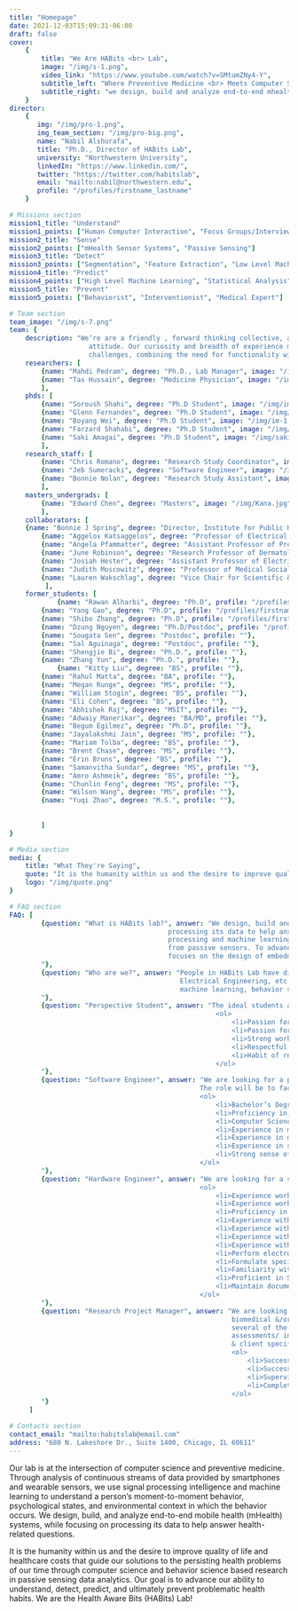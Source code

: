 ```yaml
---
title: "Homepage"
date: 2021-12-03T15:09:31-06:00
draft: false
cover:
    {
        title: "We Are HABits <br> Lab",
        image: "/img/s-1.png",
        video_link: "https://www.youtube.com/watch?v=SMtumZNy4-Y",
        subtitle_left: "Where Preventive Medicine <br> Meets Computer Science",
        subtitle_right: "we design, build and analyze end-to-end mhealth <br> systems, while focusing on processing its data to help <br> answer health-related questions.",
    }
director:
    {
       img: "/img/pro-1.png",
       img_team_section: "/img/pro-big.png",
       name: "Nabil Alshurafa",
       title: "Ph.D., Director of HABits Lab",
       university: "Northwestern University",
       linkedIn: "https://www.linkedin.com/",
       twitter: "https://twitter.com/habitslab",
       email: "mailto:nabil@northwestern.edu",
       profile: "/profiles/firstname_lastname"
    }

# Missions section
mission1_title: "Understand"
mission1_points: ["Human Computer Interaction", "Focus Groups/Interviews and Surveys"]
mission2_title: "Sense"
mission2_points: ["mHealth Sensor Systems", "Passive Sensing"]
mission3_title: "Detect"
mission3_points: ["Segmentation", "Feature Extraction", "Low Level Machine Learning"]
mission4_title: "Predict"
mission4_points: ["High Level Machine Learning", "Statistical Analysis", "Behavior Models"]
mission5_title: "Prevent"
mission5_points: ["Behaviorist", "Interventionist", "Medical Expert"]

# Team section
team_image: "/img/s-7.png"
team: {
    description: "We’re are a friendly , forward thinking collective, an approachable team with a can-do
                    attitude. Our curiosity and breadth of experience means we can turn our minds to new
                    challenges, combining the need for functionality with a desire for aesthetic value.",
    researchers: [
        {name: "Mahdi Pedram", degree: "Ph.D., Lab Manager", image: "/img/mahdi.png", profile: "/profiles/mahdi"},
        {name: "Tas Hussain", degree: "Medicine Physician", image: "/img/tas.png", profile: ""},
        ],
    phds: [
        {name: "Soroush Shahi", degree: "Ph.D Student", image: "/img/im-7.png", profile: "/profiles/soroush"},
        {name: "Glenn Fernandes", degree: "Ph.D Student", image: "/img/im-6.png", profile: "/profiles/glenn"},
        {name: "Boyang Wei", degree: "Ph.D Student", image: "/img/im-1.png", profile: "/profiles/boyang"},
        {name: "Farzard Shahabi", degree: "Ph.D Student", image: "/img/im-2.png", profile: "/profiles/farzad"},
	    {name: "Saki Amagai", degree: "Ph.D Student", image: "/img/saki.jpg", profile: "/profiles/saki"},
        ],
    research_staff: [
        {name: "Chris Romano", degree: "Research Study Coordinator", image: "/img/im-4.png", profile: "/profiles/chris"},
        {name: "Jeb Sumeracki", degree: "Software Engineer", image: "/img/jeb.png", profile: "/profiles/jeb"},
        {name: "Bonnie Nolan", degree: "Research Study Assistant", image: "/img/bonnie.png", profile: "/profiles/bonnie"},        
        ],
    masters_undergrads: [
        {name: "Edward Chen", degree: "Masters", image: "/img/Kana.jpg", profile: "/profiles/new.md"},
        ],
    collaborators: [
	{name: "Bonnie J Spring", degree: "Director, Institute for Public Health and Medicine (IPHAM) - Center for Behavior and Health. Professor in Preventive Medicine-Behavioral Medicine, Psychiatry and Behavioral Sciences and Weinberg College of Art", profile: "/profiles/firstname_lastname"},
        {name: "Aggelos Katsaggelos", degree: "Professor of Electrical and Computer Engineering, Northwestern University, Joseph Cummings Professor, McCormick School of Engineering", profile: "/profiles/firstname_lastname"},
        {name: "Angela Pfammatter", degree: "Assistant Professor of Preventive Medicine (Behavioral Medicine), Clinical Health Psychologist", profile: ""},
        {name: "June Robinson", degree: "Research Professor of Dermatology", profile: ""},  
        {name: "Josiah Hester", degree: "Assistant Professor of Electrical and Computer Engineering, Assistant Professor of Computer Science, Northwestern University, Director of Ka MoaMoa Lab", profile: ""},
        {name: "Judith Moscowitz", degree: "Professor of Medical Social Sciences, Northwestern University, Social Psychologist", profile: ""},   
        {name: "Lauren Wakschlag", degree: "Vice Chair for Scientific & Faculty Development, Department of Medical Social Sciences Director, Institute for Innovations in Developmental Sciences Professor of Medical Social Sciences,", profile: ""},                    
         ],
    former_students: [
    		{name: "Rawan Alharbi", degree: "Ph.D", profile: "/profiles/firstname_lastname"},
		{name: "Yang Gao", degree: "Ph.D", profile: "/profiles/firstname_lastname"},
		{name: "Shibo Zhang", degree: "Ph.D", profile: "/profiles/firstname_lastname"},
		{name: "Dzung Nguyen", degree: "Ph.D/Postdoc", profile: "/profiles/firstname_lastname"},
		{name: "Sougata Sen", degree: "Postdoc", profile: ""},
		{name: "Sal Aguinaga", degree: "Postdoc", profile: ""},
		{name: "Shengjie Bi", degree: "Ph.D.", profile: ""},
		{name: "Zhang Yun", degree: "Ph.D.", profile: ""},
       		{name: "Kitty Liu", degree: "BS", profile: ""},
		{name: "Rahul Matta", degree: "BA", profile: ""},
		{name: "Megan Runge", degree: "MS", profile: ""},
		{name: "William Stogin", degree: "BS", profile: ""},	
		{name: "Eli Cohen", degree: "BS", profile: ""},
		{name: "Abhishek Raj", degree: "MSIT", profile: ""},
		{name: "Adwaiy Manerikar", degree: "BA/MD", profile: ""},
		{name: "Begum Egilmez", degree: "Ph.D", profile: ""},
		{name: "Jayalakshmi Jain", degree: "MS", profile: ""},
		{name: "Mariam Tolba", degree: "BS", profile: ""},
		{name: "Brent Chase", degree: "MS", profile: ""},
		{name: "Erin Bruns", degree: "BS", profile: ""},
		{name: "Samanvitha Sundar", degree: "MS", profile: ""},
		{name: "Amro Ashmeik", degree: "BS", profile: ""},
		{name: "Chunlin Feng", degree: "MS", profile: ""},
		{name: "Wilson Wang", degree: "MS", profile: ""},
		{name: "Yuqi Zhao", degree: "M.S.", profile: ""},
        
		
        ]
}

# Media section
media: {
    title: "What They're Saying",
    quote: "It is the humanity within us and the desire to improve quality of life and healthcare costs that guide our solutions to the persisting health problems of our time through computer science and behavior science based research in passive sensing data analytics; helping us advance our ability to understand, detect, predict, and ultimately prevent problematic health habits. We are the Health Aware Bits (HABits) Lab.",
    logo: "/img/quote.png"
}

# FAQ section
FAQ: [
        {question: "What is HABits lab?", answer: "We design, build and analyze end-to-end mHealth systems, while focusing on
                                        processing its data to help answer health-related questions. We focus on signal
                                        processing and machine learning techniques to process time-series data generated
                                        from passive sensors. To advance existing sensing techniques, a part of our lab
                                        focuses on the design of embedded systems.
        "},
        {question: "Who are we?", answer: "People in HABits Lab have diverse backgrounds including Computer Science, Statistics, 
                                           Electrical Engineering, etc. We conduct interdisciplinary researches in HCI, design, AI, 
                                           machine learning, behavior science and computational medicine.
        "},
        {question: "Perspective Student", answer: "The ideal students are those who thrive at the intersections of disciplines, self-motivated, passionate about researches. Qualifications:
                                                    <ol>
                                                        <li>Passion for solving health problems and working with passive sensors. You’re always thinking about how to use passive sensing to mitigate existing health and behavioral problems.</li>
                                                        <li>Passion for programming. This drive keeps your gears turning late at night, and you find yourself wanting to stop talking with friends to come back and work in the lab. You keep tackling that bug or memory leak in your code to make sure you finish your project on time.</li>
                                                        <li>Strong work-ethic that gets things done. You take responsibility for your project/research.</li>
                                                        <li>Respectful of others for our time together. You always come to check-in meetings prepared with questions, and having documented everything you’ve worked on.</li>
                                                        <li>Habit of reading and writing continually. As a researcher you love reading new papers, and recording and sharing your own findings. You’re always staying up to speed on the latest in passive sensing research.</li>
                                                    </ol>
        "},
        {question: "Software Engineer", answer: "We are looking for a passionate Software Engineer to design, develop and install software solutions. 
                                                The role will be to facilitate software design and deployment for a research lab bridging the fields of computer science and healthcare. Qualifications:
                                                <ol>
                                                    <li>Bachelor’s Degree in Computer Science or related field.</li>
                                                    <li>Proficiency in, at least, one modern programming language such as Java, C++, or C# including object-oriented design.</li>
                                                    <li>Computer Science fundamentals in object-oriented design, data structures and algorithm design.</li>
                                                    <li>Experience in managing large datasets on server, cloud and hard drive .</li>
                                                    <li>Experience in designing, developing and deploying cloud technology solution.</li>
                                                    <li>Experience in software development and full product life-cycles.</li>
                                                    <li>Strong sense of ownership, urgency, and drive.</li>
                                                </ol>
        "},
        {question: "Hardware Engineer", answer: "We are looking for a skilled Hardware Engineer to facilitate lab device hardware design and implementation for a research lab bridging the fields of computer science and healthcare. Qualifications:
                                                <ol>
                                                    <li>Experience working with and debugging common communication & debug protocols (JTAG, SWD, SPI, UART, I2C, etc.).</li>
                                                    <li>Experience working with BLE interface is a must.</li>
                                                    <li>Proficiency in software programing language: C/C++, Python.</li>
                                                    <li>Experience with usage of laboratory equipment such as oscilloscopes, power supplies, logic analyser.</li>
                                                    <li>Experience with schematic capture, PCB layout, and analysis techniques for multi-layer board designs.</li>
                                                    <li>Experience with usage of laboratory equipment such as oscilloscopes, power supplies, logic analyser.</li>
                                                    <li>Experience with PCB/A design embedded systems.</li>
                                                    <li>Perform electronic circuit design, debugging, and validation for low power, battery-based, 8/16/32-bit embedded microprocessor systems with long lifespan and high-reliability requirements.</li>
                                                    <li>Formulate specifications for parts, processes, and tests as needed for product design, validation, and manufacture.</li>
                                                    <li>Familiarity with schematic capture, PCBA layout software, and circuit simulation tools.</li>
                                                    <li>Proficient in SMT Soldering.</li>
                                                    <li>Maintain documentation of designs, creation of prototypes, testing protocols.</li>
                                                </ol>
        "},
        {question: "Research Project Manager", answer: "We are looking for a research project manager that help manage all activities associated with 
                                                        biomedical &/or social-behavioral research studies considered very complex by the inclusion of 
                                                        several of the following: multiple investigators, teams, sites, sub-contracts, participants, longitudinal 
                                                        assessments/ interventions; &/or multi-million dollar budgets. Ensures completion of contract requirements 
                                                        & client specifications. Qualifications:
                                                        <ol>
                                                            <li>Successful completion of a full 4-year course of study in an accredited college or university leading to a bachelor's or higher degree in a major such as social or health science or related; OR appropriate combination of education and experience and 5 years' research study or other relevant experience required.</li>
                                                            <li>Successful completion of a full course of study in an accredited college or university leading to a master's or higher degree in a major such as social or health science or related; OR appropriate combination of education and experience and 3 years' research study or other relevant experience.</li>
                                                            <li>Supervisory or project management experience required.</li>
                                                            <li>Complete NU's IRB CITI training before interacting with any participants & must re-certify every 3 years.</li>
                                                        </ol>
        "}
     ]

# Contacts section
contact_email: "mailto:habitslab@email.com"
address: "680 N. Lakeshore Dr., Suite 1400, Chicago, IL 60611" 
---
```


<!-- lab description -->

Our lab is at the intersection of computer science and preventive medicine. Through analysis of continuous streams of data provided by smartphones and wearable sensors, we use signal processing intelligence and machine learning to understand a person’s moment-to-moment behavior, psychological states, and environmental context in which the behavior occurs. We design, build, and analyze end-to-end mobile health (mHealth) systems, while focusing on processing its data to help answer health-related questions.

It is the humanity within us and the desire to improve quality of life and healthcare costs that guide our solutions to the persisting health problems of our time through computer science and behavior science based research in passive sensing data analytics. Our goal is to advance our ability to understand, detect, predict, and ultimately prevent problematic health habits. We are the Health Aware Bits (HABits) Lab!
